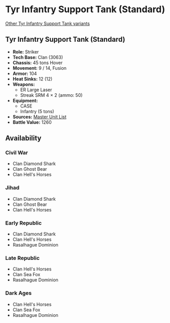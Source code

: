 # Tyr Infantry Support Tank (Standard) 

[Other Tyr Infantry Support Tank variants](../tyr_infantry_support_tank.md) 

## Tyr Infantry Support Tank (Standard) 

- **Role:** Striker 
- **Tech Base:** Clan (3063) 
- **Chassis:** 45 tons Hover 
- **Movement:** 9 / 14, Fusion 
- **Armor:** 104 
- **Heat Sinks:** 12 (12) 
- **Weapons:** 
  - ER Large Laser 
  - Streak SRM 4 × 2 (ammo: 50) 
- **Equipment:** 
  - CASE 
  - Infantry (5 tons) 
- **Sources:** [Master Unit List](http://masterunitlist.info/Unit/Details/5314/tyr-infantry-support-tank-standard) 
- **Battle Value:** 1260 

## Availability 

### Civil War 

- Clan Diamond Shark 
- Clan Ghost Bear 
- Clan Hell's Horses 

### Jihad 

- Clan Diamond Shark 
- Clan Ghost Bear 
- Clan Hell's Horses 

### Early Republic 

- Clan Diamond Shark 
- Clan Hell's Horses 
- Rasalhague Dominion 

### Late Republic 

- Clan Hell's Horses 
- Clan Sea Fox 
- Rasalhague Dominion 

### Dark Ages 

- Clan Hell's Horses 
- Clan Sea Fox 
- Rasalhague Dominion 

